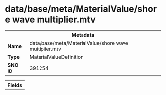 <h1>data/base/meta/MaterialValue/shore wave multiplier.mtv</h1><table><tr><th colspan="100%">Metadata</th></tr><tr><td><b>Name</b></td><td>data/base/meta/MaterialValue/shore wave multiplier.mtv</td></tr><tr><td><b>Type</b></td><td>MaterialValueDefinition</td></tr><tr><td><b>SNO ID</b></td><td>391254</td></tr></table>

<table><tr><th colspan="100%">Fields</th></tr></table>

